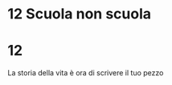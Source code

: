 
# 12 Scuola non scuola

# 12
La storia della vita è ora di scrivere il tuo pezzo
<!--stackedit_data:
eyJoaXN0b3J5IjpbLTE4MTIwMzEzMDVdfQ==
-->